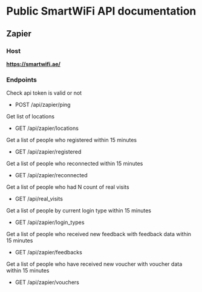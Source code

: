 # Public SmartWiFi API documentation
## Zapier

### Host
**https://smartwifi.ae/**

### Endpoints
Check api token is valid or not
* POST /api/zapier/ping

Get list of locations
* GET /api/zapier/locations

Get a list of people who registered within 15 minutes
* GET /api/zapier/registered

Get a list of people who reconnected within 15 minutes
* GET /api/zapier/reconnected

Get a list of people who had N count of real visits
* GET /api/real_visits

Get a list of people by current login type within 15 minutes
* GET /api/zapier/login_types

Get a list of people who received new feedback with feedback data within 15 minutes
* GET /api/zapier/feedbacks

Get a list of people who have received new voucher with voucher data within 15 minutes
* GET /api/zapier/vouchers

